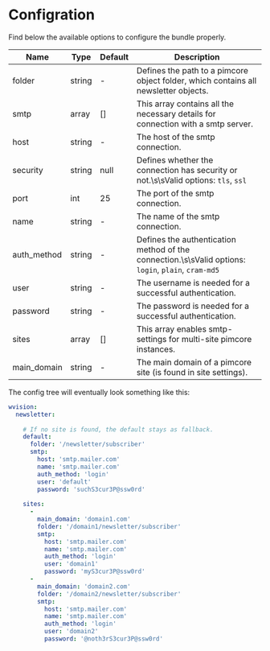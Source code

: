 # Configration

Find below the available options to configure the bundle properly.

| Name        | Type   | Default | Description                                                                                      |
|-------------|--------|---------|--------------------------------------------------------------------------------------------------|
| folder      | string | -       | Defines the path to a pimcore object folder, which contains all newsletter objects.              |
| smtp        | array  | []      | This array contains all the necessary details for connection with a smtp server.                 |
| host        | string | -       | The host of the smtp connection.                                                                 |
| security    | string | null    | Defines whether the connection has security or not.\s\sValid options: `tls`, `ssl`                  |
| port        | int    | 25      | The port of the smtp connection.                                                                 |
| name        | string | -       | The name of the smtp connection.                                                                 |
| auth_method | string | -       | Defines the authentication method of the connection.\s\sValid options: `login`, `plain`, `cram-md5` |
| user        | string | -       | The username is needed for a successful authentication.                                          |
| password    | string | -       | The password is needed for a successful authentication.                                          |
| sites       | array  | []      | This array enables smtp-settings for multi-site pimcore instances.                               |
| main_domain | string | -       | The main domain of a pimcore site (is found in site settings).                                   |

The config tree will eventually look something like this:

```yaml
wvision:
  newsletter:
  
    # If no site is found, the default stays as fallback.
    default:
      folder: '/newsletter/subscriber'
      smtp:
        host: 'smtp.mailer.com'
        name: 'smtp.mailer.com'
        auth_method: 'login'
        user: 'default'
        password: 'suchS3cur3P@ssw0rd'
        
    sites:
      -
        main_domain: 'domain1.com'
        folder: '/domain1/newsletter/subscriber'
        smtp:
          host: 'smtp.mailer.com'
          name: 'smtp.mailer.com'
          auth_method: 'login'
          user: 'domain1'
          password: 'myS3cur3P@ssw0rd'
      -
        main_domain: 'domain2.com'
        folder: '/domain2/newsletter/subscriber'
        smtp:
          host: 'smtp.mailer.com'
          name: 'smtp.mailer.com'
          auth_method: 'login'
          user: 'domain2'
          password: '@noth3rS3cur3P@ssw0rd'
```